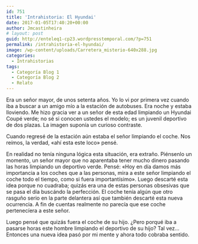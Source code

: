 ```yaml
---
id: 751
title: 'Intrahistoria: El Hyundai'
date: 2017-01-05T17:40:20+00:00
author: Jmcastinheira
# layout: post
guid: http://enteleq1-cp23.wordpresstemporal.com/?p=751
permalink: /intrahistoria-el-hyundai/
image: /wp-content/uploads/Carretera_misterio-640x288.jpg
categories:
  - Intrahistorias
tags:
  - Categoría Blog 1
  - Categoría Blog 2
  - Relato
---
```

<p style="text-align: left;">
  Era un señor mayor, de unos setenta años. Yo lo vi por primera vez cuando iba a buscar a un amigo mío a la estación de autobuses. Era noche y estaba lloviendo. Me hizo gracia ver a un señor de esta edad limpiando un Hyundai Coupé verde; no sé si conocen ustedes el modelo; es un juvenil deportivo de dos plazas. La imagen suponía un curioso contraste.
</p>

<p style="text-align: left;">
  Cuando regresé de la estación aún estaba el señor limpiando el coche. Nos reímos, la verdad, «ahí esta este loco» pensé.
</p>

<p style="text-align: left;">
  En realidad no tenía ninguna lógica esta situación, era extraño. Piénsenlo un momento, un señor mayor que no aparentaba tener mucho dinero pasando las horas limpiando un deportivo verde. Pensé: «Hoy en día damos más importancia a los coches que a las personas, mira a este señor limpiando el coche todo el tiempo, como si fuera importantísimo». Luego descarté esta idea porque no cuadraba; quizás era una de estas personas obsesivas que se pasa el día buscándo la perfección. El coche tenía algún que otro rasguño serio en la parte delantera así que también descarté esta nueva ocurrencia. A fin de cuentas realmente no parecía que ese coche pertenecíera a este señor.
</p>

<p style="text-align: left;">
  Luego pensé que quizás fuera el coche de su hijo. ¿Pero porqué iba a pasarse horas este hombre limpiando el deportivo de su hijo? Tal vez&#8230; Entonces una nueva idea pasó por mi mente y ahora todo cobraba sentido.
</p>